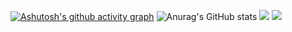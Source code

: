 [![Ashutosh's github activity graph](https://github-readme-activity-graph.vercel.app/graph?username=disvord-projects&theme=tokyo-night)](https://github.com/ashutosh00710/github-readme-activity-graph)
![Anurag's GitHub stats](https://github-readme-stats.vercel.app/api?username=disvord-projects&show_icons=true&theme=transparent) ![](https://github-profile-summary-cards.vercel.app/api/cards/repos-per-language?username=daniilshat&theme=transparent)
![](https://github-profile-summary-cards.vercel.app/api/cards/stats?username=daniilshat&theme=transparent)
